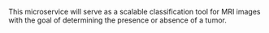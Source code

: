 This microservice will serve as a scalable classification tool for MRI images with the goal of determining the presence or absence of a tumor. 
